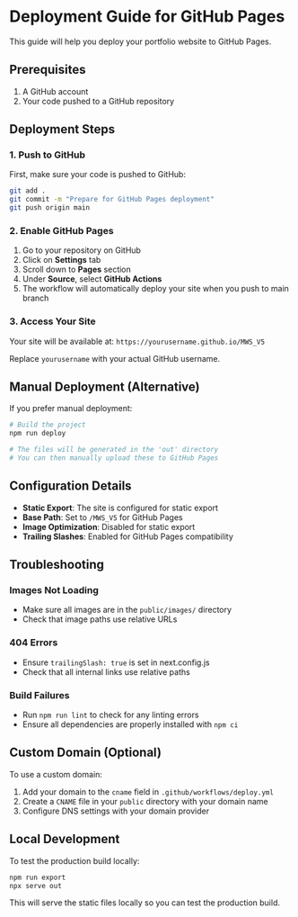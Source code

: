 # Deployment Guide for GitHub Pages

This guide will help you deploy your portfolio website to GitHub Pages.

## Prerequisites

1. A GitHub account
2. Your code pushed to a GitHub repository

## Deployment Steps

### 1. Push to GitHub

First, make sure your code is pushed to GitHub:

```bash
git add .
git commit -m "Prepare for GitHub Pages deployment"
git push origin main
```

### 2. Enable GitHub Pages

1. Go to your repository on GitHub
2. Click on **Settings** tab
3. Scroll down to **Pages** section
4. Under **Source**, select **GitHub Actions**
5. The workflow will automatically deploy your site when you push to main branch

### 3. Access Your Site

Your site will be available at:
`https://yourusername.github.io/MWS_V5`

Replace `yourusername` with your actual GitHub username.

## Manual Deployment (Alternative)

If you prefer manual deployment:

```bash
# Build the project
npm run deploy

# The files will be generated in the 'out' directory
# You can then manually upload these to GitHub Pages
```

## Configuration Details

- **Static Export**: The site is configured for static export
- **Base Path**: Set to `/MWS_V5` for GitHub Pages
- **Image Optimization**: Disabled for static export
- **Trailing Slashes**: Enabled for GitHub Pages compatibility

## Troubleshooting

### Images Not Loading

- Make sure all images are in the `public/images/` directory
- Check that image paths use relative URLs

### 404 Errors

- Ensure `trailingSlash: true` is set in next.config.js
- Check that all internal links use relative paths

### Build Failures

- Run `npm run lint` to check for any linting errors
- Ensure all dependencies are properly installed with `npm ci`

## Custom Domain (Optional)

To use a custom domain:

1. Add your domain to the `cname` field in `.github/workflows/deploy.yml`
2. Create a `CNAME` file in your `public` directory with your domain name
3. Configure DNS settings with your domain provider

## Local Development

To test the production build locally:

```bash
npm run export
npx serve out
```

This will serve the static files locally so you can test the production build.
